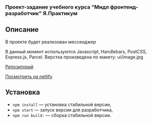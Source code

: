 ### Проект-задание учебного курса "Мидл фронтенд-разработчик" Я.Практикум

## Описание

В проекте будет реализован мессенджер

В данный момент используются Javascript, Handlebars, PostCSS, Express.js, Parcel.
Верстка произведена по макету: ui/image.jpg

[Репозиторий](https://github.com/likeariverstream/middle.messenger.praktikum.yandex.git)

[Посмотреть на netlify](https://eloquent-granita-6eb372.netlify.app/)

## Установка

- `npm install` — установка стабильной версии,
- `npm start` — запуск версии для разработчика,
- `npm run build:` — сборка стабильной версии.
